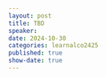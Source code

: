 ```yaml
---
layout: post
title: TBD
speaker:
date: 2024-10-30
categories: learnalco2425
published: true
show-date: true
---
```

